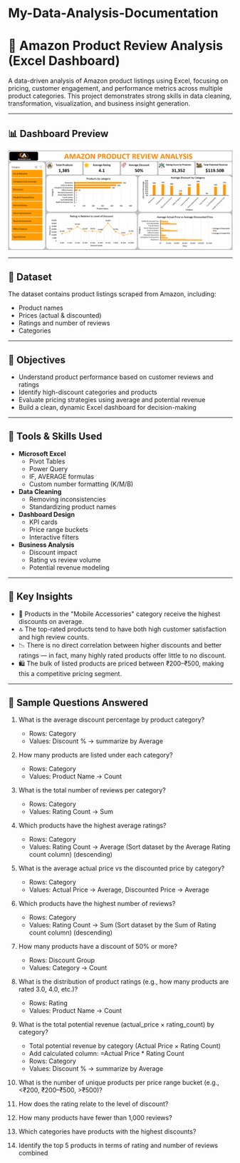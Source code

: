 # My-Data-Analysis-Documentation
# 🛒 Amazon Product Review Analysis (Excel Dashboard)

A data-driven analysis of Amazon product listings using Excel, focusing on pricing, customer engagement, and performance metrics across multiple product categories. This project demonstrates strong skills in data cleaning, transformation, visualization, and business insight generation.

---

## 📊 Dashboard Preview

![Dashboard Screenshot](Dashboard_screenshot.png)

---

## 📁 Dataset

The dataset contains product listings scraped from Amazon, including:
- Product names
- Prices (actual & discounted)
- Ratings and number of reviews
- Categories

---

## 🎯 Objectives

- Understand product performance based on customer reviews and ratings
- Identify high-discount categories and products
- Evaluate pricing strategies using average and potential revenue
- Build a clean, dynamic Excel dashboard for decision-making

---

## 🔧 Tools & Skills Used

- **Microsoft Excel**
  - Pivot Tables
  - Power Query
  - IF, AVERAGE formulas
  - Custom number formatting (K/M/B)
- **Data Cleaning**
  - Removing inconsistencies
  - Standardizing product names
- **Dashboard Design**
  - KPI cards
  - Price range buckets
  - Interactive filters
- **Business Analysis**
  - Discount impact
  - Rating vs review volume
  - Potential revenue modeling

---

## 📌 Key Insights

- 💸 Products in the "Mobile Accessories" category receive the highest discounts on average.
- 🔝 The top-rated products tend to have both high customer satisfaction and high review counts.
- 📉 There is no direct correlation between higher discounts and better ratings — in fact, many highly rated products offer little to no discount.
- 🛍️ The bulk of listed products are priced between ₹200–₹500, making this a competitive pricing segment.

---

## 🧠 Sample Questions Answered

1. What is the average discount percentage by product category?
    -  Rows: Category
    -  Values: Discount % → summarize by Average 
2. How many products are listed under each category?
    - Rows: Category
    - Values: Product Name → Count
3. What is the total number of reviews per category?
    - Rows: Category
    - Values: Rating Count → Sum
4. Which products have the highest average ratings?
    - Rows: Category
    - Values: Rating Count → Average (Sort dataset by the Average Rating count column) (descending)
5. What is the average actual price vs the discounted price by category?
    - Rows: Category
    - Values: Actual Price → Average,
              Discounted Price → Average
6. Which products have the highest number of reviews?
    - Rows: Category
    - Values: Rating Count → Sum (Sort dataset by the Sum of Rating count column) (descending)
7. How many products have a discount of 50% or more?
    - Rows: Discount Group
    - Values: Category → Count
16. What is the distribution of product ratings (e.g., how many products are rated 3.0, 4.0, etc.)?
    - Rows: Rating
    - Values: Product Name → Count
18. What is the total potential revenue (actual_price × rating_count) by category?
    - Total potential revenue by category (Actual Price × Rating Count)
    - Add calculated column: =Actual Price * Rating Count
    - Rows: Category
    - Values: Discount % → summarize by Average

20. What is the number of unique products per price range bucket (e.g., <₹200, ₹200–₹500, >₹500)?
21. How does the rating relate to the level of discount?
22. How many products have fewer than 1,000 reviews?
23. Which categories have products with the highest discounts?
24. Identify the top 5 products in terms of rating and number of reviews combined


